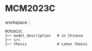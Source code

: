 # MCM2023C

workspace：

```
MCM2023C
├── model_description	# in Chinese
├── src
├── thesis				# Latex thesis
```
